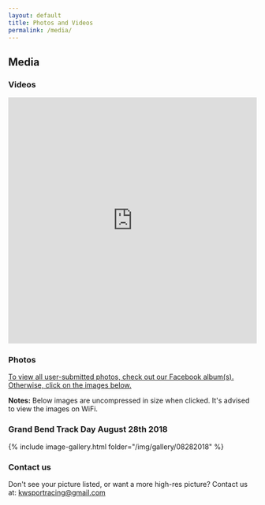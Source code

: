 ```yaml
---
layout: default
title: Photos and Videos
permalink: /media/
---
```


## Media

### Videos

<iframe width="100%" height="500px" src="https://www.youtube.com/embed/04iVIVKCyrg" frameborder="0" allow="accelerometer; autoplay; encrypted-media; gyroscope; picture-in-picture" allowfullscreen></iframe>

### Photos

[To view all user-submitted photos, check out our Facebook album(s). Otherwise, click on the images below.](https://www.facebook.com/groups/kwsportracing/photos/?filter=albums)

**Notes:** Below images are uncompressed in size when clicked. It's advised to view the images on WiFi.

### Grand Bend Track Day August 28th 2018

{% include image-gallery.html folder="/img/gallery/08282018" %}


### Contact us

Don't see your picture listed, or want a more high-res picture? Contact us at: kwsportracing@gmail.com

